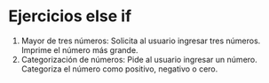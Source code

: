 # Ejercicios else if

1. Mayor de tres números: Solicita al usuario ingresar tres números.
   Imprime el número más grande.
2. Categorización de números: Pide al usuario ingresar un número.
   Categoriza el número como positivo, negativo o cero.
